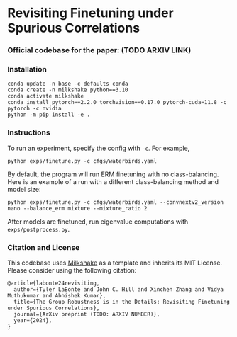 # Revisiting Finetuning under Spurious Correlations
### Official codebase for the paper: (TODO ARXIV LINK)
### Installation
```
conda update -n base -c defaults conda
conda create -n milkshake python==3.10
conda activate milkshake
conda install pytorch==2.2.0 torchvision==0.17.0 pytorch-cuda=11.8 -c pytorch -c nvidia
python -m pip install -e .
```
### Instructions
To run an experiment, specify the config with `-c`. For example,
```
python exps/finetune.py -c cfgs/waterbirds.yaml
```

By default, the program will run ERM finetuning with no class-balancing. Here is an example of a run with a different class-balancing method and model size:
```
python exps/finetune.py -c cfgs/waterbirds.yaml --convnextv2_version nano --balance_erm mixture --mixture_ratio 2
```

After models are finetuned, run eigenvalue computations with `exps/postprocess.py`.

### Citation and License
This codebase uses [Milkshake](https://github.com/tmlabonte/milkshake) as a template and inherits its MIT License. Please consider using the following citation:
```
@article{labonte24revisiting,
  author={Tyler LaBonte and John C. Hill and Xinchen Zhang and Vidya Muthukumar and Abhishek Kumar},
  title={The Group Robustness is in the Details: Revisiting Finetuning under Spurious Correlations},
  journal={ArXiv preprint (TODO: ARXIV NUMBER)},
  year={2024},
}
```
